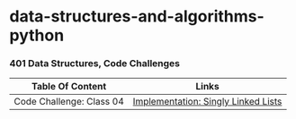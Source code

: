 # data-structures-and-algorithms-python

### 401 Data Structures, Code Challenges

| Table Of Content                               | Links                                       |
| ---------------------------------------------- | ------------------------------------------- |
| Code Challenge: Class 04 | [Implementation: Singly Linked Lists](data_structures/linked_list/README.md)